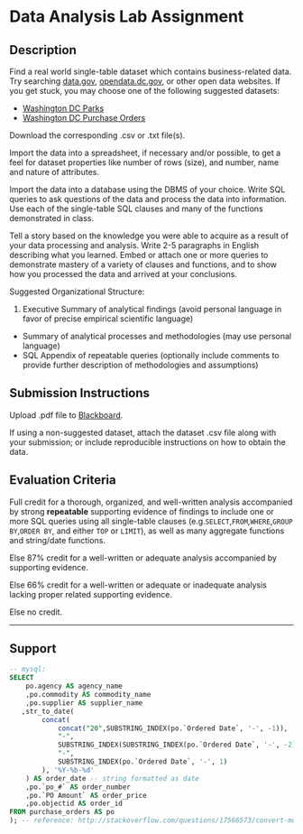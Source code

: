 # Data Analysis Lab Assignment

## Description

Find a real world
 single-table dataset
 which contains business-related data.
 Try searching [data.gov](http://www.data.gov/),
 [opendata.dc.gov](http://opendata.dc.gov/),  or other open data websites. If you get stuck, you may choose one of the following suggested datasets:

 + [Washington DC Parks](http://opendata.dc.gov/datasets/03cc82b08d694632b3a6e32aaf501272_3?uiTab=table&orderByFields=SHAPE_Area+ASC)
 + [Washington DC Purchase Orders](http://opendata.dc.gov/datasets/f61f962c2ce84f2caa1919d425c8061d_0?uiTab=table)

Download the corresponding .csv or .txt file(s).

Import the data into a spreadsheet,
 if necessary and/or possible,
 to get a feel for dataset properties like number of rows (size), and
  number,
  name and
  nature of attributes.

Import the data into a database using the DBMS of your choice.
 Write SQL queries to ask questions of the data and process the data into information. Use each of the single-table SQL clauses and many of the functions demonstrated in class.

Tell a story based on the knowledge you were able to acquire as a result of your data processing and analysis. Write 2-5 paragraphs in English describing what you learned. Embed or attach one or more queries to demonstrate mastery of a variety of clauses and functions, and to show how you processed the data and arrived at your conclusions.

Suggested Organizational Structure:

 1. Executive Summary of analytical findings (avoid personal language in favor of precise empirical scientific language)
 * Summary of analytical processes and methodologies (may use personal language)
 * SQL Appendix of repeatable queries (optionally include comments to provide further description of methodologies and assumptions)

## Submission Instructions

Upload .pdf file to [Blackboard](https://blackboard.gwu.edu/webapps/assignment/uploadAssignment?content_id=_6856968_1&course_id=_260328_1&assign_group_id=&mode=cpview).

If using a non-suggested dataset, attach the dataset .csv file along with your submission; or include reproducible instructions on how to obtain the data.

## Evaluation Criteria

Full credit for a thorough, organized, and well-written analysis accompanied by strong **repeatable** supporting evidence of findings to include one or more SQL queries using all single-table clauses (e.g.`SELECT`,`FROM`,`WHERE`,`GROUP BY`,`ORDER BY`, and either `TOP` or `LIMIT`), as well as many aggregate functions and string/date functions.

Else 87% credit for a well-written or adequate analysis accompanied by supporting evidence.

Else 66% credit for a well-written or adequate or inadequate analysis lacking proper related supporting evidence.

Else no credit.

<hr>

## Support

```` sql
-- mysql:
SELECT
    po.agency AS agency_name
    ,po.commodity AS commodity_name
    ,po.supplier AS supplier_name
   ,str_to_date(
        concat(
            concat("20",SUBSTRING_INDEX(po.`Ordered Date`, '-', -1)),
            "-",
            SUBSTRING_INDEX(SUBSTRING_INDEX(po.`Ordered Date`, '-', -2), '-', 1),
            "-",
            SUBSTRING_INDEX(po.`Ordered Date`, '-', 1)
        ), '%Y-%b-%d'
    ) AS order_date -- string formatted as date
    ,po.`po_#` AS order_number
    ,po.`PO Amount` AS order_price
    ,po.objectid AS order_id
FROM purchase_orders AS po
); -- reference: http://stackoverflow.com/questions/17566573/convert-month-shortname-to-month-number
````

